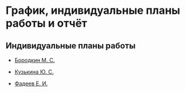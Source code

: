 # График, индивидуальные планы работы и отчёт

## Индивидуальные планы работы

+ [Бородкин М. С.]()

+ [Кузькина Ю. С.](https://github.com/mpu-muindor/mpu-statements-service/projects/1)

+ [Фадеев Е. И.]()

